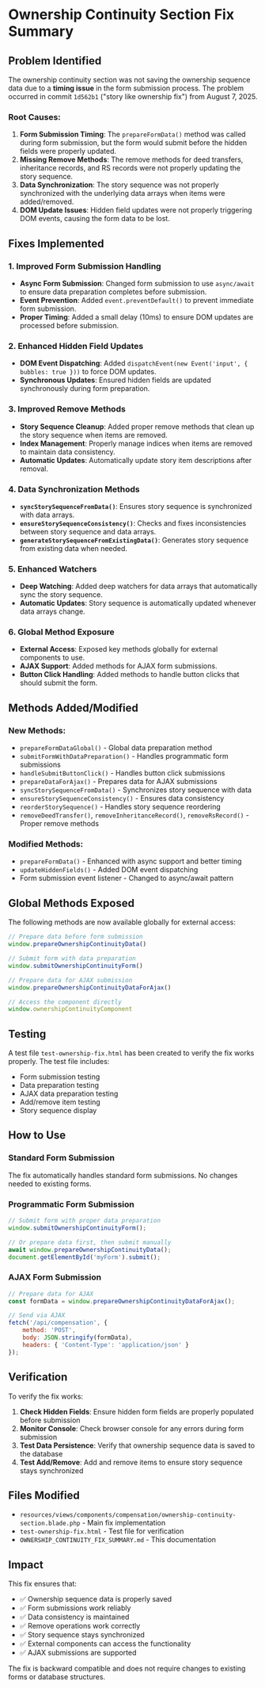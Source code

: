 # Ownership Continuity Section Fix Summary

## Problem Identified

The ownership continuity section was not saving the ownership sequence data due to a **timing issue** in the form submission process. The problem occurred in commit `1d562b1` ("story like ownership fix") from August 7, 2025.

### Root Causes:
1. **Form Submission Timing**: The `prepareFormData()` method was called during form submission, but the form would submit before the hidden fields were properly updated.
2. **Missing Remove Methods**: The remove methods for deed transfers, inheritance records, and RS records were not properly updating the story sequence.
3. **Data Synchronization**: The story sequence was not properly synchronized with the underlying data arrays when items were added/removed.
4. **DOM Update Issues**: Hidden field updates were not properly triggering DOM events, causing the form data to be lost.

## Fixes Implemented

### 1. Improved Form Submission Handling
- **Async Form Submission**: Changed form submission to use `async/await` to ensure data preparation completes before submission.
- **Event Prevention**: Added `event.preventDefault()` to prevent immediate form submission.
- **Proper Timing**: Added a small delay (10ms) to ensure DOM updates are processed before submission.

### 2. Enhanced Hidden Field Updates
- **DOM Event Dispatching**: Added `dispatchEvent(new Event('input', { bubbles: true }))` to force DOM updates.
- **Synchronous Updates**: Ensured hidden fields are updated synchronously during form preparation.

### 3. Improved Remove Methods
- **Story Sequence Cleanup**: Added proper remove methods that clean up the story sequence when items are removed.
- **Index Management**: Properly manage indices when items are removed to maintain data consistency.
- **Automatic Updates**: Automatically update story item descriptions after removal.

### 4. Data Synchronization Methods
- **`syncStorySequenceFromData()`**: Ensures story sequence is synchronized with data arrays.
- **`ensureStorySequenceConsistency()`**: Checks and fixes inconsistencies between story sequence and data arrays.
- **`generateStorySequenceFromExistingData()`**: Generates story sequence from existing data when needed.

### 5. Enhanced Watchers
- **Deep Watching**: Added deep watchers for data arrays that automatically sync the story sequence.
- **Automatic Updates**: Story sequence is automatically updated whenever data arrays change.

### 6. Global Method Exposure
- **External Access**: Exposed key methods globally for external components to use.
- **AJAX Support**: Added methods for AJAX form submissions.
- **Button Click Handling**: Added methods to handle button clicks that should submit the form.

## Methods Added/Modified

### New Methods:
- `prepareFormDataGlobal()` - Global data preparation method
- `submitFormWithDataPreparation()` - Handles programmatic form submissions
- `handleSubmitButtonClick()` - Handles button click submissions
- `prepareDataForAjax()` - Prepares data for AJAX submissions
- `syncStorySequenceFromData()` - Synchronizes story sequence with data
- `ensureStorySequenceConsistency()` - Ensures data consistency
- `reorderStorySequence()` - Handles story sequence reordering
- `removeDeedTransfer()`, `removeInheritanceRecord()`, `removeRsRecord()` - Proper remove methods

### Modified Methods:
- `prepareFormData()` - Enhanced with async support and better timing
- `updateHiddenFields()` - Added DOM event dispatching
- Form submission event listener - Changed to async/await pattern

## Global Methods Exposed

The following methods are now available globally for external access:

```javascript
// Prepare data before form submission
window.prepareOwnershipContinuityData()

// Submit form with data preparation
window.submitOwnershipContinuityForm()

// Prepare data for AJAX submission
window.prepareOwnershipContinuityDataForAjax()

// Access the component directly
window.ownershipContinuityComponent
```

## Testing

A test file `test-ownership-fix.html` has been created to verify the fix works properly. The test file includes:

- Form submission testing
- Data preparation testing
- AJAX data preparation testing
- Add/remove item testing
- Story sequence display

## How to Use

### Standard Form Submission
The fix automatically handles standard form submissions. No changes needed to existing forms.

### Programmatic Form Submission
```javascript
// Submit form with proper data preparation
window.submitOwnershipContinuityForm();

// Or prepare data first, then submit manually
await window.prepareOwnershipContinuityData();
document.getElementById('myForm').submit();
```

### AJAX Form Submission
```javascript
// Prepare data for AJAX
const formData = window.prepareOwnershipContinuityDataForAjax();

// Send via AJAX
fetch('/api/compensation', {
    method: 'POST',
    body: JSON.stringify(formData),
    headers: { 'Content-Type': 'application/json' }
});
```

## Verification

To verify the fix works:

1. **Check Hidden Fields**: Ensure hidden form fields are properly populated before submission
2. **Monitor Console**: Check browser console for any errors during form submission
3. **Test Data Persistence**: Verify that ownership sequence data is saved to the database
4. **Test Add/Remove**: Add and remove items to ensure story sequence stays synchronized

## Files Modified

- `resources/views/components/compensation/ownership-continuity-section.blade.php` - Main fix implementation
- `test-ownership-fix.html` - Test file for verification
- `OWNERSHIP_CONTINUITY_FIX_SUMMARY.md` - This documentation

## Impact

This fix ensures that:
- ✅ Ownership sequence data is properly saved
- ✅ Form submissions work reliably
- ✅ Data consistency is maintained
- ✅ Remove operations work correctly
- ✅ Story sequence stays synchronized
- ✅ External components can access the functionality
- ✅ AJAX submissions are supported

The fix is backward compatible and does not require changes to existing forms or database structures.

